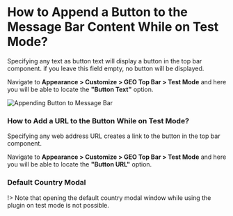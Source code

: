 # How to Append a Button to the Message Bar Content While on Test Mode?

Specifying any text as button text will display a button in the top bar component. if you leave this field empty, no button will be displayed.

Navigate to **Appearance > Customize > GEO Top Bar > Test Mode** and here you will be able to locate the **"Button Text"** option.

![Appending Button to Message Bar](http://res.cloudinary.com/mypreview/image/upload/v1492288085/appending-button-to-message-bar_ofswkx.gif)

### How to Add a URL to the Button While on Test Mode?

Specifying any web address URL creates a link to the button in the top bar component.

Navigate to **Appearance > Customize > GEO Top Bar > Test Mode** and here you will be able to locate the **"Button URL"** option.

### Default Country Modal

!> Note that opening the default country modal window while using the plugin on test mode is not possible.

